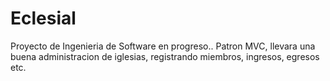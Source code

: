 # Eclesial

Proyecto de Ingenieria de Software en progreso..
Patron MVC, llevara una buena administracion de iglesias, registrando miembros, ingresos, egresos etc.
